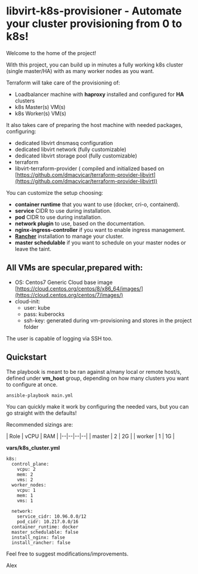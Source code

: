 
# libvirt-k8s-provisioner - Automate your cluster provisioning from 0 to k8s!
Welcome to the home of the project!

With this project, you can build up in minutes a fully working k8s cluster (single master/HA) with as many worker nodes as you want.

Terraform will take care of the provisioning of:
- Loadbalancer machine with **haproxy** installed and configured for **HA** clusters
- k8s Master(s) VM(s)
- k8s Worker(s) VM(s)

It also takes care of preparing the host machine with needed packages, configuring:

- dedicated libvirt dnsmasq configuration
- dedicated libvirt network (fully customizable)
- dedicated libvirt storage pool (fully customizable) 
- terraform 
- libvirt-terraform-provider ( compiled and initialized based on [https://github.com/dmacvicar/terraform-provider-libvirt](https://github.com/dmacvicar/terraform-provider-libvirt))

You can customize the setup choosing:

- **container runtime** that you want to use (docker, cri-o, containerd).
- **service** CIDR to use during installation. 
- **pod** CIDR to use during installation. 
- **network plugin** to use, based on the documentation. 
- **nginx-ingress-controller** if you want to enable ingress management.  
- **[Rancher](https://rancher.com/)** installation to manage your cluster. 
- **master schedulable** if you want to schedule on your master nodes or leave the taint.


## All VMs are specular,prepared with:

- OS: Centos7 Generic Cloud base image [https://cloud.centos.org/centos/8/x86_64/images/](https://cloud.centos.org/centos/7/images/)  
- cloud-init:   
  - user: kube
  - pass: kuberocks  
  - ssh-key: generated during vm-provisioning and stores in the project folder  

The user is capable of logging via SSH too.  

## Quickstart
The playbook is meant to be ran against a/many local or remote host/s, defined under **vm_host** group, depending on how many clusters you want to configure at once.  

    ansible-playbook main.yml

You can quickly make it work by configuring the needed vars, but you can go straight with the defaults!

Recommended sizings are:

| Role | vCPU | RAM |
|--|--|--|--|
| master | 2 | 2G | 
| worker | 1 | 1G | 

**vars/k8s_cluster.yml**

    k8s:
      control_plane:
        vcpu: 2
        mem: 2
        vms: 2
      worker_nodes:
        vcpu: 1
        mem: 1
        vms: 1

      network:
        service_cidr: 10.96.0.0/12
        pod_cidr: 10.217.0.0/16
      container_runtime: docker
      master_schedulable: false
      install_nginx: false
      install_rancher: false

Feel free to suggest modifications/improvements.

Alex
